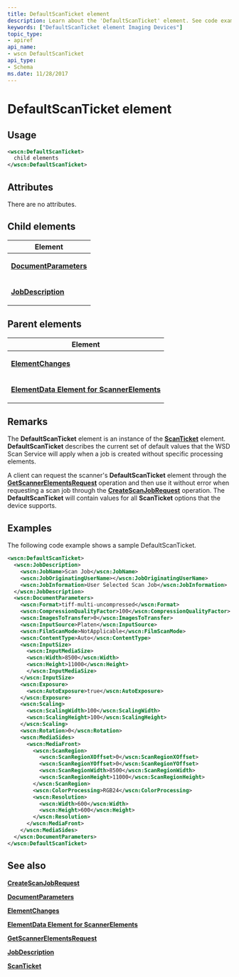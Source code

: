 ```yaml
---
title: DefaultScanTicket element
description: Learn about the 'DefaultScanTicket' element. See code examples and view additional available resources.
keywords: ["DefaultScanTicket element Imaging Devices"]
topic_type:
- apiref
api_name:
- wscn DefaultScanTicket
api_type:
- Schema
ms.date: 11/28/2017
---
```


# DefaultScanTicket element


## Usage

```xml
<wscn:DefaultScanTicket>
  child elements
</wscn:DefaultScanTicket>
```

## Attributes

There are no attributes.

## Child elements


<table>
<colgroup>
<col width="100%" />
</colgroup>
<thead>
<tr class="header">
<th>Element</th>
</tr>
</thead>
<tbody>
<tr class="odd">
<td><p><a href="documentparameters.md" data-raw-source="[&lt;strong&gt;DocumentParameters&lt;/strong&gt;](documentparameters.md)"><strong>DocumentParameters</strong></a></p></td>
</tr>
<tr class="even">
<td><p><a href="jobdescription.md" data-raw-source="[&lt;strong&gt;JobDescription&lt;/strong&gt;](jobdescription.md)"><strong>JobDescription</strong></a></p></td>
</tr>
</tbody>
</table>

## Parent elements


<table>
<colgroup>
<col width="100%" />
</colgroup>
<thead>
<tr class="header">
<th>Element</th>
</tr>
</thead>
<tbody>
<tr class="odd">
<td><p><a href="elementchanges.md" data-raw-source="[&lt;strong&gt;ElementChanges&lt;/strong&gt;](elementchanges.md)"><strong>ElementChanges</strong></a></p></td>
</tr>
<tr class="even">
<td><p><a href="elementdata-for-scannerelements-element.md" data-raw-source="[&lt;strong&gt;ElementData Element for ScannerElements&lt;/strong&gt;](elementdata-for-scannerelements-element.md)"><strong>ElementData Element for ScannerElements</strong></a></p></td>
</tr>
</tbody>
</table>

## Remarks

The **DefaultScanTicket** element is an instance of the [**ScanTicket**](scanticket.md) element. **DefaultScanTicket** describes the current set of default values that the WSD Scan Service will apply when a job is created without specific processing elements.

A client can request the scanner's **DefaultScanTicket** element through the [**GetScannerElementsRequest**](getscannerelementsrequest.md) operation and then use it without error when requesting a scan job through the [**CreateScanJobRequest**](createscanjobrequest.md) operation. The **DefaultScanTicket** will contain values for all **ScanTicket** options that the device supports.

## Examples

The following code example shows a sample DefaultScanTicket.

```xml
<wscn:DefaultScanTicket>
  <wscn:JobDescription>
    <wscn:JobName>Scan Job</wscn:JobName>
    <wscn:JobOriginatingUserName></wscn:JobOriginatingUserName>
    <wscn:JobInformation>User Selected Scan Job</wscn:JobInformation>
  </wscn:JobDescription>
  <wscn:DocumentParameters>
    <wscn:Format>tiff-multi-uncompressed</wscn:Format>
    <wscn:CompressionQualityFactor>100</wscn:CompressionQualityFactor>
    <wscn:ImagesToTransfer>0</wscn:ImagesToTransfer>
    <wscn:InputSource>Platen</wscn:InputSource>
    <wscn:FilmScanMode>NotApplicable</wscn:FilmScanMode>
    <wscn:ContentType>Auto</wscn:ContentType>
    <wscn:InputSize>
      <wscn:InputMediaSize>
      <wscn:Width>8500</wscn:Width>
      <wscn:Height>11000</wscn:Height>
      </wscn:InputMediaSize>
    </wscn:InputSize>
    <wscn:Exposure>
      <wscn:AutoExposure>true</wscn:AutoExposure>
    </wscn:Exposure>
    <wscn:Scaling>
      <wscn:ScalingWidth>100</wscn:ScalingWidth>
      <wscn:ScalingHeight>100</wscn:ScalingHeight>
    </wscn:Scaling>
    <wscn:Rotation>0</wscn:Rotation>
    <wscn:MediaSides>
      <wscn:MediaFront>
        <wscn:ScanRegion>
          <wscn:ScanRegionXOffset>0</wscn:ScanRegionXOffset>
          <wscn:ScanRegionYOffset>0</wscn:ScanRegionYOffset>
          <wscn:ScanRegionWidth>8500</wscn:ScanRegionWidth>
          <wscn:ScanRegionHeight>11000</wscn:ScanRegionHeight>
        </wscn:ScanRegion>
        <wscn:ColorProcessing>RGB24</wscn:ColorProcessing>
        <wscn:Resolution>
          <wscn:Width>600</wscn:Width>
          <wscn:Height>600</wscn:Height>
        </wscn:Resolution>
      </wscn:MediaFront>
    </wscn:MediaSides>
  </wscn:DocumentParameters>
</wscn:DefaultScanTicket>
```

## See also


[**CreateScanJobRequest**](createscanjobrequest.md)

[**DocumentParameters**](documentparameters.md)

[**ElementChanges**](elementchanges.md)

[**ElementData Element for ScannerElements**](elementdata-for-scannerelements-element.md)

[**GetScannerElementsRequest**](getscannerelementsrequest.md)

[**JobDescription**](jobdescription.md)

[**ScanTicket**](scanticket.md)

 

 






